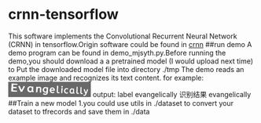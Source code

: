 # crnn-tensorflow
This software implements the Convolutional Recurrent Neural Network (CRNN) in tensorflow.Origin software could be found in [crnn](https://github.com/bgshih/crnn)
##run demo
A demo program can be found in demo_mjsyth.py.Before running the demo,you should download a a pretrained model (I would upload next time) to Put the downloaded model file into directory ./tmp
The demo reads an example image and recognizes its text content.
for example:
![demo](https://github.com/AimeeKing/crnn-tensorflow/blob/master/demo/1_Evangelically_26825.jpg?raw=true)
output:
label evangelically
识别结果 evangelically
##Train a new model
1.you could use utils in ./dataset to convert your dataset to tfrecords and save them in ./data

